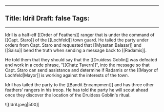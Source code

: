
---
Title: Idril
Draft: false
Tags:
  - 
---

Idril is a half-elf [[Order of Feathers]] ranger that is under the command of [[Capt. Staro]] of the [[Lochfeld]] town guard. He tailed the party under orders from Capt. Staro and requested that [[Myastan Balasar]] and [[Saisu]] bend the truth when sending a message back to [[Radamis]]. 

He told them that they should say that the [[Druidess Goblin]] was defeated and work in a code phrase, "[[Chatz Tavern]]", into the message so that Capt. Staro can send assistance and determine if Radamis or the [[Mayor of Lochfeld|Mayor]] is working against the interests of the town. 

Idril has tailed the party to the [[Bandit Encampment]] and has three other feathers' rangers in his troop. He has told the party he will scout ahead once they discover the location of the Druidess Goblin's ritual. 


![[Idril.jpeg|500]]
